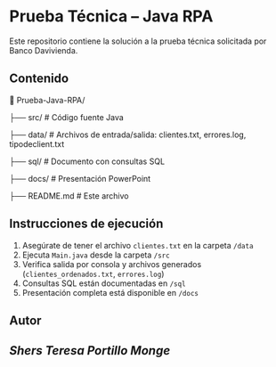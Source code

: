 # Prueba Técnica – Java RPA

Este repositorio contiene la solución a la prueba técnica solicitada por Banco Davivienda.

## Contenido

📁 Prueba-Java-RPA/

├── src/ # Código fuente Java

├── data/ # Archivos de entrada/salida: clientes.txt, errores.log, tipodeclient.txt

├── sql/ # Documento con consultas SQL

├── docs/ # Presentación PowerPoint

├── README.md # Este archivo


## Instrucciones de ejecución

1. Asegúrate de tener el archivo `clientes.txt` en la carpeta `/data`
2. Ejecuta `Main.java` desde la carpeta `/src`
3. Verifica salida por consola y archivos generados (`clientes_ordenados.txt`, `errores.log`)
4. Consultas SQL están documentadas en `/sql`
5. Presentación completa está disponible en `/docs`

## Autor
## **_Shers Teresa Portillo Monge_**
